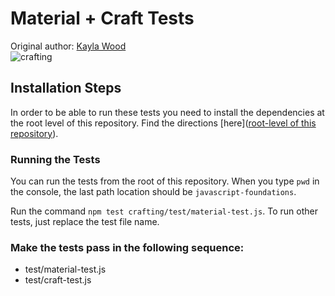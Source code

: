 # Material + Craft Tests
Original author: [Kayla Wood](https://github.com/kaylaewood)  
![crafting](https://media.giphy.com/media/H8Du95kBeT2zaf8Cax/giphy.gif)  

## Installation Steps

In order to be able to run these tests you need to install the dependencies at the root level of this repository. Find the directions [here]([root-level of this repository](https://github.com/turingschool-examples/javascript-foundations)).

### Running the Tests

You can run the tests from the root of this repository. When you type `pwd` in the console, the last path location should be `javascript-foundations`.

Run the command `npm test crafting/test/material-test.js`. To run other tests, just replace the test file name.

### Make the tests pass in the following sequence:

* test/material-test.js  
* test/craft-test.js  
